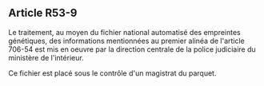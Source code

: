 Article R53-9
----
Le traitement, au moyen du fichier national automatisé des empreintes
génétiques, des informations mentionnées au premier alinéa de l'article 706-54
est mis en oeuvre par la direction centrale de la police judiciaire du ministère
de l'intérieur.

Ce fichier est placé sous le contrôle d'un magistrat du parquet.
